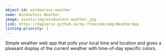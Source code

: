 ```yaml
---
object-id: windowless-weather
name: Windowless Weather
image: assets/img/windowless-weather.jpg
link: https://dapierce.github.io/my-freecodecamp/WeatherApp
listing-priority: 1
---
```


Simple weather web app that polls your local time and location and gives a pleasant display of the current weather with time-of-day specific colors.
